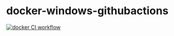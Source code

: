 # docker-windows-githubactions
[![docker CI workflow](https://github.com/githubfoam/docker-windows-githubactions/actions/workflows/docker-workflow.yml/badge.svg?branch=main)](https://github.com/githubfoam/docker-windows-githubactions/actions/workflows/docker-workflow.yml)  

~~~



~~~